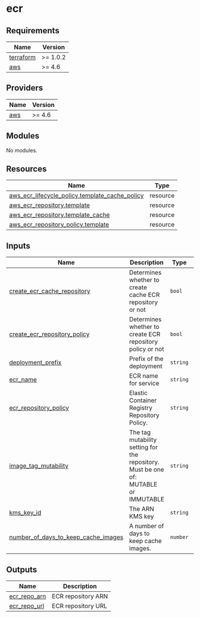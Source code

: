 # ecr

<!-- BEGINNING OF PRE-COMMIT-TERRAFORM DOCS HOOK -->
## Requirements

| Name | Version |
|------|---------|
| <a name="requirement_terraform"></a> [terraform](#requirement\_terraform) | >= 1.0.2 |
| <a name="requirement_aws"></a> [aws](#requirement\_aws) | >= 4.6 |

## Providers

| Name | Version |
|------|---------|
| <a name="provider_aws"></a> [aws](#provider\_aws) | >= 4.6 |

## Modules

No modules.

## Resources

| Name | Type |
|------|------|
| [aws_ecr_lifecycle_policy.template_cache_policy](https://registry.terraform.io/providers/hashicorp/aws/latest/docs/resources/ecr_lifecycle_policy) | resource |
| [aws_ecr_repository.template](https://registry.terraform.io/providers/hashicorp/aws/latest/docs/resources/ecr_repository) | resource |
| [aws_ecr_repository.template_cache](https://registry.terraform.io/providers/hashicorp/aws/latest/docs/resources/ecr_repository) | resource |
| [aws_ecr_repository_policy.template](https://registry.terraform.io/providers/hashicorp/aws/latest/docs/resources/ecr_repository_policy) | resource |

## Inputs

| Name | Description | Type | Default | Required |
|------|-------------|------|---------|:--------:|
| <a name="input_create_ecr_cache_repository"></a> [create\_ecr\_cache\_repository](#input\_create\_ecr\_cache\_repository) | Determines whether to create cache ECR repository or not | `bool` | `false` | no |
| <a name="input_create_ecr_repository_policy"></a> [create\_ecr\_repository\_policy](#input\_create\_ecr\_repository\_policy) | Determines whether to create ECR repository policy or not | `bool` | `false` | no |
| <a name="input_deployment_prefix"></a> [deployment\_prefix](#input\_deployment\_prefix) | Prefix of the deployment | `string` | n/a | yes |
| <a name="input_ecr_name"></a> [ecr\_name](#input\_ecr\_name) | ECR name for service | `string` | n/a | yes |
| <a name="input_ecr_repository_policy"></a> [ecr\_repository\_policy](#input\_ecr\_repository\_policy) | Elastic Container Registry Repository Policy. | `string` | `""` | no |
| <a name="input_image_tag_mutability"></a> [image\_tag\_mutability](#input\_image\_tag\_mutability) | The tag mutability setting for the repository. Must be one of: MUTABLE or IMMUTABLE | `string` | `"IMMUTABLE"` | no |
| <a name="input_kms_key_id"></a> [kms\_key\_id](#input\_kms\_key\_id) | The ARN KMS key | `string` | n/a | yes |
| <a name="input_number_of_days_to_keep_cache_images"></a> [number\_of\_days\_to\_keep\_cache\_images](#input\_number\_of\_days\_to\_keep\_cache\_images) | A number of days to keep cache images. | `number` | `14` | no |

## Outputs

| Name | Description |
|------|-------------|
| <a name="output_ecr_repo_arn"></a> [ecr\_repo\_arn](#output\_ecr\_repo\_arn) | ECR repository ARN |
| <a name="output_ecr_repo_url"></a> [ecr\_repo\_url](#output\_ecr\_repo\_url) | ECR repository URL |
<!-- END OF PRE-COMMIT-TERRAFORM DOCS HOOK -->
